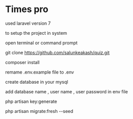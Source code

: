 # Times pro

used laravel version 7 

to setup  the project in system

open terminal or command prompt

git clone https://github.com/salunkeakash/quiz.git

composer install 

remame .env.example file to  .env

create database in your mysql 

add database name , user name , user password in env file 

php artisan key:generate

php artisan migrate:fresh --seed
